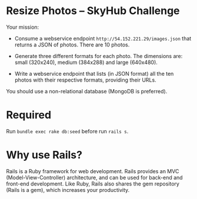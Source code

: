 # Resize Photos – SkyHub Challenge
Your mission:

+ Consume a webservice endpoint `http://54.152.221.29/images.json` that returns a JSON of photos. There are 10 photos.

+ Generate three different formats for each photo. The dimensions are: small (320x240), medium (384x288) and large (640x480).

+ Write a webservice endpoint that lists (in JSON format) all the ten photos with their respective formats, providing their URLs.

You should use a non-relational database (MongoDB is preferred).

# Required

Run `bundle exec rake db:seed` before run `rails s`.

# Why use Rails?

Rails is a Ruby framework for web development. Rails provides an MVC (Model-View-Controller) architecture, and can be used for back-end and front-end development. Like Ruby, Rails also shares the gem repository (Rails is a gem), which increases your productivity.
